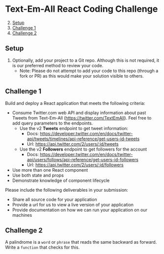# Text-Em-All React Coding Challenge

2. [Setup](#setup)
3. [Challenge 1](#challenge-1)
4. [Challenge 2](#challenge-2)

<a name="setup"></a>
## Setup

1. Optionally, add your project to a Git repo. Although this is not required, it is our preferred method to review your code.
    - Note: Please do not attempt to add your code to this repo (through a fork or PR) as this would make your solution visible to others.

<a name="challenge-1"></a>
## Challenge 1

Build and deploy a React application that meets the following criteria:

- Consume Twitter.com web API and display information about past Tweets from Text-Em-All (https://twitter.com/TextEmAll). Feel free to add query parameters to the endpoints.
  - Use the v2 **Tweets** endpoint to get tweet information:
    - Docs: https://developer.twitter.com/en/docs/twitter-api/tweets/timelines/api-reference/get-users-id-tweets
    - Url: https://api.twitter.com/2/users/:id/tweets
  - Use the v2 **Followers** endpoint to get followers for the account
    - Docs: https://developer.twitter.com/en/docs/twitter-api/users/follows/api-reference/get-users-id-followers
    - Url: https://api.twitter.com/2/users/:id/followers
- Use more than one React component
- Use both state and props
- Demonstrate knowledge of component lifecycle

Please include the following deliverables in your submission:
- Share all source code for your application
- Provide a url for us to view a live version of your application
- Provide documentation on how we can run your application on our machines

<a name="challenge-2"></a>
## Challenge 2

A palindrome is a `word` or `phrase` that reads the same backward as forward. Write a `function` that checks for this.
